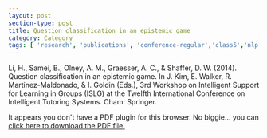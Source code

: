 ```yaml
---
layout: post
section-type: post
title: Question classification in an epistemic game
category: Category
tags: [ 'research', 'publications', 'conference-regular','class5','nlp','discourse','education' ]
---
```

Li, H., Samei, B., Olney, A. M., Graesser, A. C., & Shaffer, D. W. (2014). Question classification in an epistemic game. In J. Kim, E. Walker, R. Martinez-Maldonado, & I. Goldin (Eds.), 3rd Workshop on Intelligent Support for Learning in Groups (ISLG) at the Twelfth International Conference on Intelligent Tutoring Systems. Cham: Springer. 

<object data="https://umdrive.memphis.edu/aolney/public/publications/li-its-2014.pdf" type="application/pdf" width="100%" height="600px">
 
  <p>It appears you don't have a PDF plugin for this browser.
  No biggie... you can <a href="https://umdrive.memphis.edu/aolney/public/publications/li-its-2014.pdf">click here to
  download the PDF file.</a></p>
  
</object>
